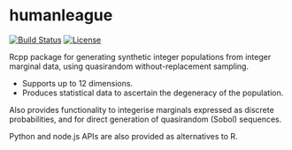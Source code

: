 # humanleague

[![Build Status](https://travis-ci.org/virgesmith/humanleague.png?branch=master)](https://travis-ci.org/virgesmith/humanleague)
[![License](http://img.shields.io/badge/license-GPL%20%28%3E=%202%29-brightgreen.svg?style=flat)](http://www.gnu.org/licenses/gpl-3.0.html) 

Rcpp package for generating synthetic integer populations from integer marginal data, using quasirandom without-replacement sampling. 

- Supports up to 12 dimensions.
- Produces statistical data to ascertain the degeneracy of the population.

Also provides functionality to integerise marginals expressed as discrete probabilities, and for direct generation of quasirandom (Sobol) sequences.

Python and node.js APIs are also provided as alternatives to R. 
